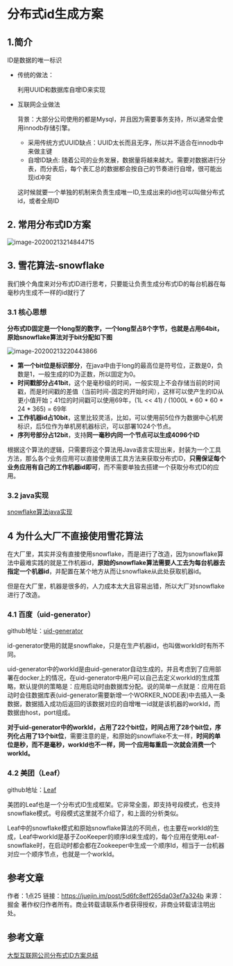 # 分布式id生成方案

## 1.简介

ID是数据的唯一标识

- 传统的做法：

  利用UUID和数据库自增ID来实现

- 互联网企业做法

  背景：大部分公司使用的都是Mysql，并且因为需要事务支持，所以通常会使用innodb存储引擎。

  - 采用传统方式UUID缺点：UUID太长而且无序，所以并不适合在innodb中来做主键
  - 自增ID缺点: 随着公司的业务发展，数据量将越来越大。需要对数据进行分表，而分表后，每个表汇总的数据都会按自己的节奏进行自增，很可能出现id冲突

  这时候就要一个单独的机制来负责生成唯一ID,生成出来的id也可以叫做分布式id，或者全局ID

## 2. 常用分布式ID方案

![image-20200213214844715](https://zszblog.oss-cn-beijing.aliyuncs.com/zszblog/blogimage-master/img/image-20200213214844715.png)

## 3. 雪花算法-snowflake

我们换个角度来对分布式ID进行思考，只要能让负责生成分布式ID的每台机器在每毫秒内生成不一样的id就行了

### 3.1 核心思想

**分布式ID固定是一个long型的数字，一个long型占8个字节，也就是占用64bit，原始snowflake算法对于bit分配如下图**

![image-20200213220443866](https://zszblog.oss-cn-beijing.aliyuncs.com/zszblog/blogimage-master/img/image-20200213220443866.png)

- **第一个bit位是标识部分**，在java中由于long的最高位是符号位，正数是0，负数是1，一般生成的ID为正数，所以固定为0。
- **时间戳部分占41bit**，这个是毫秒级的时间，一般实现上不会存储当前的时间戳，而是时间戳的差值（当前时间-固定的开始时间），这样可以使产生的ID从更小值开始；41位的时间戳可以使用69年，(1L << 41) / (1000L * 60 * 60 * 24 * 365) = 69年
- **工作机器id占10bit**，这里比较灵活，比如，可以使用前5位作为数据中心机房标识，后5位作为单机房机器标识，可以部署1024个节点。
- **序列号部分占12bit**，支持**同一毫秒内同一个节点可以生成4096个ID**

根据这个算法的逻辑，只需要将这个算法用Java语言实现出来，封装为一个工具方法，那么各个业务应用可以直接使用该工具方法来获取分布式ID，**只需保证每个业务应用有自己的工作机器id即可**，而不需要单独去搭建一个获取分布式ID的应用。

### 3.2 java实现

[snowflake算法java实现](https://github.com/beyondfengyu/SnowFlake)

## 4 为什么大厂不直接使用雪花算法

在大厂里，其实并没有直接使用snowflake，而是进行了改造，因为snowflake算法中最难实践的就是工作机器id，**原始的snowflake算法需要人工去为每台机器去指定一个机器id**，并配置在某个地方从而让snowflake从此处获取机器id。

但是在大厂里，机器是很多的，人力成本太大且容易出错，所以大厂对snowflake进行了改造。

### 4.1 百度（uid-generator）

github地址：[uid-generator](https://github.com/baidu/uid-generator)

id-generator使用的就是snowflake，只是在生产机器id，也叫做workId时有所不同。

uid-generator中的workId是由uid-generator自动生成的，并且考虑到了应用部署在docker上的情况，在uid-generator中用户可以自己去定义workId的生成策略，默认提供的策略是：应用启动时由数据库分配。说的简单一点就是：应用在启动时会往数据库表(uid-generator需要新增一个WORKER_NODE表)中去插入一条数据，数据插入成功后返回的该数据对应的自增唯一id就是该机器的workId，而数据由host，port组成。

**对于uid-generator中的workId，占用了22个bit位，时间占用了28个bit位，序列化占用了13个bit位**，需要注意的是，和原始的snowflake不太一样，**时间的单位是秒，而不是毫秒，workId也不一样，同一个应用每重启一次就会消费一个workId。**

### 4.2 美团（Leaf）

github地址：[Leaf](https://github.com/Meituan-Dianping/Leaf)

美团的Leaf也是一个分布式ID生成框架。它非常全面，即支持号段模式，也支持snowflake模式。号段模式这里就不介绍了，和上面的分析类似。

Leaf中的snowflake模式和原始snowflake算法的不同点，也主要在workId的生成，Leaf中workId是基于ZooKeeper的顺序Id来生成的，每个应用在使用Leaf-snowflake时，在启动时都会都在Zookeeper中生成一个顺序Id，相当于一台机器对应一个顺序节点，也就是一个workId。

## 参考文章

作者：1点25
链接：https://juejin.im/post/5d6fc8eff265da03ef7a324b
来源：掘金
著作权归作者所有。商业转载请联系作者获得授权，非商业转载请注明出处。

## 参考文章

[大型互联网公司分布式ID方案总结](https://juejin.im/post/5d6fc8eff265da03ef7a324b)
